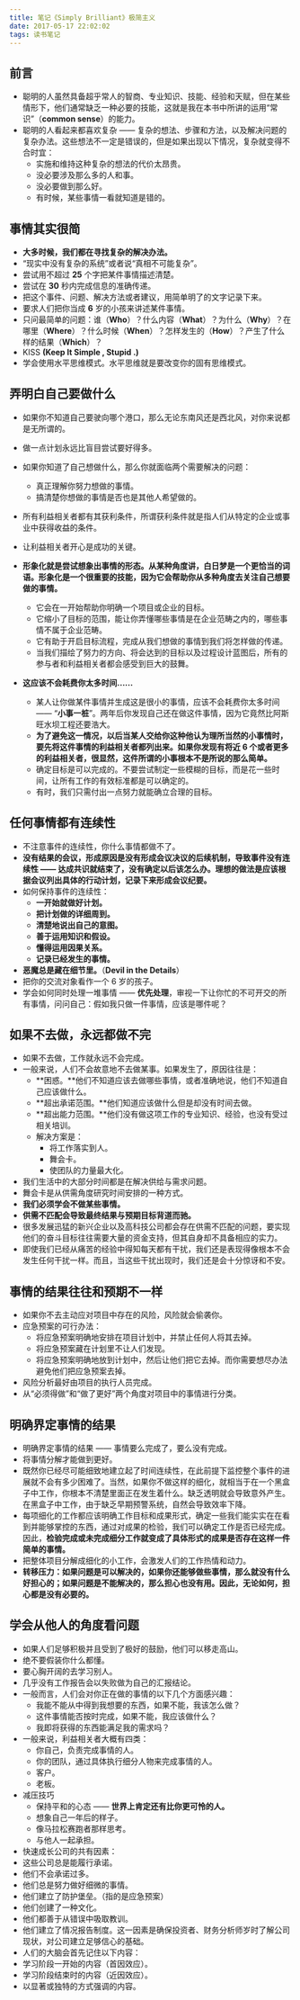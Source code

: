 ```yaml
---
title: 笔记《Simply Brilliant》极简主义
date: 2017-05-17 22:02:02
tags: 读书笔记
---
```



## 前言
- 聪明的人虽然具备超乎常人的智商、专业知识、技能、经验和天赋，但在某些情形下，他们通常缺乏一种必要的技能，这就是我在本书中所讲的运用“常识”（**common sense**）的能力。
- 聪明的人看起来都喜欢复杂 —— 复杂的想法、步骤和方法，以及解决问题的复杂办法。这些想法不一定是错误的，但是如果出现以下情况，复杂就变得不合时宜：
	- 实施和维持这种复杂的想法的代价太昂贵。
	- 没必要涉及那么多的人和事。
	- 没必要做到那么好。
	- 有时候，某些事情一看就知道是错的。	
<!-- more -->

## 事情其实很简
- **大多时候，我们都在寻找复杂的解决办法。**
- “现实中没有复杂的系统”或者说“真相不可能复杂”。
- 尝试用不超过 **25** 个字把某件事情描述清楚。
- 尝试在 **30** 秒内完成信息的准确传递。
- 把这个事件、问题、解决方法或者建议，用简单明了的文字记录下来。
- 要求人们把你当成 **6** 岁的小孩来讲述某件事情。
- 只问最简单的问题：谁（**Who**）？什么内容（**What**）？为什么（**Why**）？在哪里（**Where**）？什么时候（**When**）？怎样发生的（**How**）？产生了什么样的结果（**Which**）？
- KISS **(Keep It Simple , Stupid .)**
- 学会使用水平思维模式。水平思维就是要改变你的固有思维模式。

## 弄明白自己要做什么
- 如果你不知道自己要驶向哪个港口，那么无论东南风还是西北风，对你来说都是无所谓的。
- 做一点计划永远比盲目尝试要好得多。
- 如果你知道了自己想做什么，那么你就面临两个需要解决的问题：
	- 真正理解你努力想做的事情。
	- 搞清楚你想做的事情是否也是其他人希望做的。
- 所有利益相关者都有其获利条件，所谓获利条件就是指人们从特定的企业或事业中获得收益的条件。
- 让利益相关者开心是成功的关键。
- **形象化就是尝试想象出事情的形态。从某种角度讲，白日梦是一个更恰当的词语。形象化是一个很重要的技能，因为它会帮助你从多种角度去关注自己想要做的事情。**
	- 它会在一开始帮助你明确一个项目或企业的目标。
	- 它缩小了目标的范围，能让你弄懂哪些事情是在企业范畴之内的，哪些事情不属于企业范畴。
	- 它有助于开启目标流程，完成从我们想做的事情到我们将怎样做的传递。
	- 当我们描绘了努力的方向、将会达到的目标以及过程设计蓝图后，所有的参与者和利益相关者都会感受到巨大的鼓舞。

- **这应该不会耗费你太多时间......**
	- 某人让你做某件事情并生成这是很小的事情，应该不会耗费你太多时间 —— “**小事一桩**”。两年后你发现自己还在做这件事情，因为它竟然比阿斯旺水坝工程还要浩大。
	- **为了避免这一情况，以后当某人交给你这种他认为理所当然的小事情时，要先将这件事情的利益相关者都列出来。如果你发现有将近 6 个或者更多的利益相关者，很显然，这件所谓的小事根本不是所说的那么简单。**
	- 确定目标是可以完成的。不要尝试制定一些模糊的目标，而是花一些时间，让所有工作的有效标准都是可以确定的。
	- 有时，我们只需付出一点努力就能确立合理的目标。

## 任何事情都有连续性
- 不注意事件的连续性，你什么事情都做不了。
- **没有结果的会议，形成原因是没有形成会议决议的后续机制，导致事件没有连续性 —— 达成共识就结束了，没有确定以后该怎么办。理想的做法是应该根据会议列出具体的行动计划，记录下来形成会议纪要。**
- 如何保持事件的连续性：
	- **一开始就做好计划。**
	- **把计划做的详细周到。**
	- **清楚地说出自己的意图。**
	- **善于运用知识和假设。**
	- **懂得运用因果关系。**
	- **记录已经发生的事情。**
- **恶魔总是藏在细节里。**（**Devil in the Details**）
- 把你的交流对象看作一个 6 岁的孩子。
- 学会如何同时处理一堆事情 —— **优先处理**，审视一下让你忙的不可开交的所有事情，问问自己：假如我只做一件事情，应该是哪件呢？

## 如果不去做，永远都做不完
- 如果不去做，工作就永远不会完成。
- 一般来说，人们不会故意地不去做某事。如果发生了，原因往往是：
	- **困惑。**他们不知道应该去做哪些事情，或者准确地说，他们不知道自己应该做什么。
	- **超出承诺范围。**他们知道应该做什么但是却没有时间去做。
	- **超出能力范围。**他们没有做这项工作的专业知识、经验，也没有受过相关培训。
	- 解决方案是：
		- 将工作落实到人。
		- 舞会卡。
		- 使团队的力量最大化。
- 我们生活中的大部分时间都是在解决供给与需求问题。
- 舞会卡是从供需角度研究时间安排的一种方式。
- **我们必须学会不做某些事情。**
- **供需不匹配会导致最终结果与预期目标背道而驰。**
- 很多发展迅猛的新兴企业以及高科技公司都会存在供需不匹配的问题，要实现他们的奋斗目标往往需要大量的资金支持，但其自身却不具备相应的实力。
- 即使我们已经从痛苦的经验中得知每天都有干扰，我们还是表现得像根本不会发生任何干扰一样。而且，当这些干扰出现时，我们还是会十分惊讶和不安。

## 事情的结果往往和预期不一样
- 如果你不去主动应对项目中存在的风险，风险就会偷袭你。
- 应急预案的可行办法：
	- 将应急预案明确地安排在项目计划中，并禁止任何人将其去掉。
	- 将应急预案藏在计划里不让人们发现。
	- 将应急预案明确地放到计划中，然后让他们把它去掉。而你需要想尽办法避免他们把应急预案去掉。
- 风险分析最好由项目的执行人员完成。
- 从“必须得做”和“做了更好”两个角度对项目中的事情进行分类。

## 明确界定事情的结果
- 明确界定事情的结果 —— 事情要么完成了，要么没有完成。
- 将事情分解才能做到更好。
- 既然你已经尽可能细致地建立起了时间连续性，在此前提下监控整个事件的进展就不会有多少困难了。当然，如果你不做这样的细化，就相当于在一个黑盒子中工作，你根本不清楚里面正在发生着什么。缺乏透明就会导致意外产生。在黑盒子中工作，由于缺乏早期预警系统，自然会导致效率下降。
- 每项细化的工作都应该明确工作目标和成果形式，确定一些我们能实实在在看到并能够掌控的东西，通过对成果的检验，我们可以确定工作是否已经完成。因此，**检验完成或未完成细分工作就变成了具体形式的成果是否存在这样一件简单的事情。**
- 把整体项目分解成细化的小工作，会激发人们的工作热情和动力。
- **转移压力：如果问题是可以解决的，如果你还能够做些事情，那么就没有什么好担心的；如果问题是不能解决的，那么担心也没有用。因此，无论如何，担心都是没有必要的。**

## 学会从他人的角度看问题
- 如果人们足够积极并且受到了极好的鼓励，他们可以移走高山。
- 绝不要假装你什么都懂。
- 要心胸开阔的去学习别人。
- 几乎没有工作报告会以失败做为自己的汇报结论。
- 一般而言，人们会对你正在做的事情的以下几个方面感兴趣：
	- 我能不能从中得到我想要的东西，如果不能，我该怎么做？
	- 这件事情能否按时完成，如果不能，我应该做什么？
	- 我即将获得的东西能满足我的需求吗？
- 一般来说，利益相关者大概有四类：
	- 你自己，负责完成事情的人。
	- 你的团队，通过具体执行细分人物来完成事情的人。
	- 客户。
	- 老板。
- 减压技巧
	- 保持平和的心态 —— **世界上肯定还有比你更可怜的人。**
	- 想象自己一年后的样子。
	- 像马拉松赛跑者那样思考。
	- 与他人一起承担。
- 快速成长公司的共有因素：
 - 这些公司总是能履行承诺。
 - 他们不会承诺过多。
 - 他们总是努力做好细微的事情。
 - 他们建立了防护堡垒。（指的是应急预案）
 - 他们创建了一种文化。
 - 他们都善于从错误中吸取教训。
 - 他们建立了情况报告制度。这一因素是确保投资者、财务分析师岁时了解公司现状，对公司建立足够信心的基础。
- 人们的大脑会首先记住以下内容：
 - 学习阶段一开始的内容（首因效应）。
 - 学习阶段结束时的内容（近因效应）。
 - 以显著或独特的方式强调的内容。